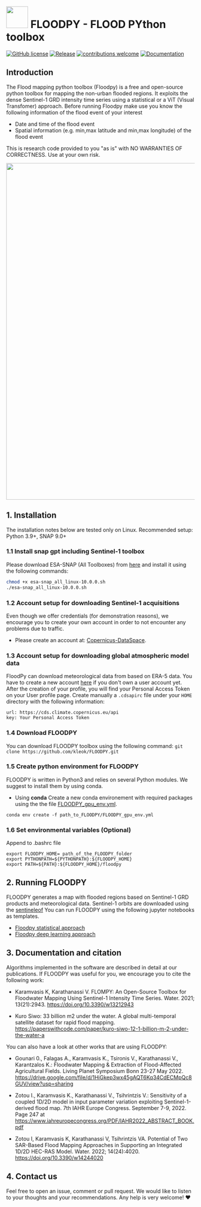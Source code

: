 # <img src="https://github.com/kleok/FLOODPY/blob/main/figures/Floodpy_logo.png" width="58"> FLOODPY - FLOOD PYthon toolbox 
[![GitHub license](https://img.shields.io/badge/License-GNU3-green.svg)](https://github.com/kleok/FLOODPY)
[![Release](https://img.shields.io/badge/Release-Floodpy_Oct_2024-brightgreen)](https://github.com/kleok/FLOODPY)
[![contributions welcome](https://img.shields.io/badge/contributions-welcome-brightgreen.svg?style=flat)](https://github.com/kleok/FLOODPY/issues)
[![Documentation](https://readthedocs.org/projects/floodpy/badge/?version=latest)](https://floodpy.readthedocs.io/en/latest/)

## Introduction

The Flood mapping python toolbox (Floodpy) is a free and open-source python toolbox for mapping the non-urban flooded regions. It exploits the dense Sentinel-1 GRD intensity time series using a statistical or a ViT (Visual Transfomer) approach. Before running Floodpy make use you know the following information of the flood event of your interest
 - Date and time of the flood event
 - Spatial information (e.g. min,max latitude and min,max longitude) of the flood event

This is research code provided to you "as is" with NO WARRANTIES OF CORRECTNESS. Use at your own risk.

<img src="https://github.com/kleok/FLOODPY/blob/main/figures/pinieios_results_github.png" width="900">

## 1. Installation

The installation notes below are tested only on Linux. 
Recommended setup: Python 3.9+, SNAP 9.0+

### 1.1 Install snap gpt including Sentinel-1 toolbox

Please download ESA-SNAP (All Toolboxes) from [here](https://step.esa.int/main/download/snap-download/) and install it using the following commands:

  ```bash
  chmod +x esa-snap_all_linux-10.0.0.sh
  ./esa-snap_all_linux-10.0.0.sh
  ```

### 1.2 Account setup for downloading Sentinel-1 acquisitions

Even though we offer credentials (for demonstration reasons), we encourage you
to create your own account in order to not encounter any problems due to
traffic.

- Please create an account at: [Copernicus-DataSpace](https://dataspace.copernicus.eu/).

### 1.3 Account setup for downloading global atmospheric model data

FloodPy can download meteorological data from based on ERA-5 data. 
You have to create a new account [here](https://cds.climate.copernicus.eu/) if you don't own a user account yet. 
After the creation of your profile, you will find your Personal Access Token on your User profile page. 
Create manually a ```.cdsapirc``` file  under your ```HOME``` directory with the following information:

```
url: https://cds.climate.copernicus.eu/api
key: Your Personal Access Token
```

### 1.4 Download FLOODPY

You can download FLOODPY toolbox using the following command:
```git clone https://github.com/kleok/FLOODPY.git```

### 1.5 Create python environment for FLOODPY

FLOODPY is written in Python3 and relies on several Python modules. We suggest to install them by using conda.

- Using **conda**
Create a new conda environement with required packages using the the file [FLOODPY_gpu_env.yml](https://github.com/kleok/FLOODPY/blob/main/FLOODPY_gpu_env.yml).

```
conda env create -f path_to_FLOODPY/FLOODPY_gpu_env.yml
```

### 1.6 Set environmental variables (Optional)

Append to .bashrc file
```
export FLOODPY_HOME= path_of_the_FLOODPY_folder
export PYTHONPATH=${PYTHONPATH}:${FLOODPY_HOME}
export PATH=${PATH}:${FLOODPY_HOME}/floodpy
```

## 2. Running FLOODPY

FLOODPY generates a map with flooded regions based on Sentinel-1 GRD products and meteorological data. 
Sentinel-1 orbits are downloaded using the [sentineleof](https://github.com/scottstanie/sentineleof)
You can run FLOODPY using the following jupyter notebooks as templates.

- [Floodpy statistical approach](https://nbviewer.org/github/kleok/FLOODPY/blob/main/Floodpyapp_stat.ipynb)
- [Floodpy deep learning approach](https://nbviewer.org/github/kleok/FLOODPY/blob/main/Floodpyapp_Vit.ipynb)

## 3. Documentation and citation
Algorithms implemented in the software are described in detail at our publications. If FLOODPY was useful for you, we encourage you to cite the following work: 
- Karamvasis K, Karathanassi V. FLOMPY: An Open-Source Toolbox for Floodwater Mapping Using Sentinel-1 Intensity Time Series. Water. 2021; 13(21):2943. https://doi.org/10.3390/w13212943 

- Kuro Siwo: 33 billion m2 under the water. A global multi-temporal satellite dataset for rapid flood mapping. https://paperswithcode.com/paper/kuro-siwo-12-1-billion-m-2-under-the-water-a

You can also have a look at other works that are using FLOODPY:

- Gounari 0., Falagas A., Karamvasis K., Tsironis V., Karathanassi V., 
Karantzalos K.: Floodwater Mapping & Extraction of Flood-Affected 
Agricultural Fields. Living Planet Symposium Bonn 23-27 May 2022.      
https://drive.google.com/file/d/1HiGkep3wx45gAQT6Kq34CdECMpQc8GUV/view?usp=sharing

- Zotou I., Karamvasis K., Karathanassi V., Tsihrintzis V.: Sensitivity of a coupled 1D/2D 
model in input parameter variation exploiting Sentinel-1-derived flood map. 
7th IAHR Europe Congress. September 7-9, 2022. Page 247 at 
https://www.iahreuropecongress.org/PDF/IAHR2022_ABSTRACT_BOOK.pdf

- Zotou I, Karamvasis K, Karathanassi V, Tsihrintzis VA. Potential of Two SAR-Based Flood Mapping Approaches in Supporting an Integrated 1D/2D HEC-RAS Model. Water. 2022; 14(24):4020. https://doi.org/10.3390/w14244020 

## 4. Contact us
Feel free to open an issue, comment or pull request. We would like to listen to your thoughts and your recommendations. Any help is very welcome! :heart: